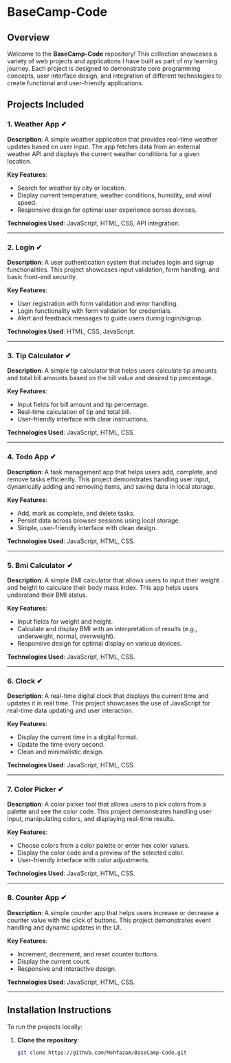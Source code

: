 # BaseCamp-Code

## Overview

Welcome to the **BaseCamp-Code** repository! This collection showcases a variety of web projects and applications I have built as part of my learning journey. Each project is designed to demonstrate core programming concepts, user interface design, and integration of different technologies to create functional and user-friendly applications.

## Projects Included

### 1. **Weather App** ✔

**Description**: A simple weather application that provides real-time weather updates based on user input. The app fetches data from an external weather API and displays the current weather conditions for a given location.

**Key Features**:
- Search for weather by city or location.
- Display current temperature, weather conditions, humidity, and wind speed.
- Responsive design for optimal user experience across devices.

**Technologies Used**: JavaScript, HTML, CSS, API integration.

---

### 2. **Login** ✔

**Description**: A user authentication system that includes login and signup functionalities. This project showcases input validation, form handling, and basic front-end security.

**Key Features**:
- User registration with form validation and error handling.
- Login functionality with form validation for credentials.
- Alert and feedback messages to guide users during login/signup.

**Technologies Used**: HTML, CSS, JavaScript.

---

### 3. **Tip Calculator** ✔

**Description**: A simple tip calculator that helps users calculate tip amounts and total bill amounts based on the bill value and desired tip percentage.

**Key Features**:
- Input fields for bill amount and tip percentage.
- Real-time calculation of tip and total bill.
- User-friendly interface with clear instructions.

**Technologies Used**: JavaScript, HTML, CSS.

---

### 4. **Todo App** ✔

**Description**: A task management app that helps users add, complete, and remove tasks efficiently. This project demonstrates handling user input, dynamically adding and removing items, and saving data in local storage.

**Key Features**:
- Add, mark as complete, and delete tasks.
- Persist data across browser sessions using local storage.
- Simple, user-friendly interface with clean design.

**Technologies Used**: JavaScript, HTML, CSS.

---

### 5. **Bmi Calculator** ✔

**Description**: A simple BMI calculator that allows users to input their weight and height to calculate their body mass index. This app helps users understand their BMI status.

**Key Features**:
- Input fields for weight and height.
- Calculate and display BMI with an interpretation of results (e.g., underweight, normal, overweight).
- Responsive design for optimal display on various devices.

**Technologies Used**: JavaScript, HTML, CSS.

---

### 6. **Clock** ✔

**Description**: A real-time digital clock that displays the current time and updates it in real time. This project showcases the use of JavaScript for real-time data updating and user interaction.

**Key Features**:
- Display the current time in a digital format.
- Update the time every second.
- Clean and minimalistic design.

**Technologies Used**: JavaScript, HTML, CSS.

---

### 7. **Color Picker** ✔

**Description**: A color picker tool that allows users to pick colors from a palette and see the color code. This project demonstrates handling user input, manipulating colors, and displaying real-time results.

**Key Features**: 
- Choose colors from a color palette or enter hex color values.
- Display the color code and a preview of the selected color.
- User-friendly interface with color adjustments.

**Technologies Used**: JavaScript, HTML, CSS.

---

### 8. **Counter App** ✔

**Description**: A simple counter app that helps users increase or decrease a counter value with the click of buttons. This project demonstrates event handling and dynamic updates in the UI.

**Key Features**:
- Increment, decrement, and reset counter buttons.
- Display the current count.
- Responsive and interactive design.

**Technologies Used**: JavaScript, HTML, CSS.

---

## Installation Instructions

To run the projects locally:

1. **Clone the repository**:
   ```bash
   git clone https://github.com/Mohfazam/BaseCamp-Code.git
